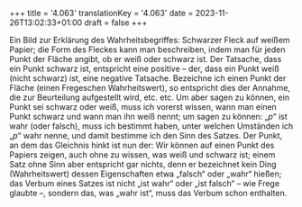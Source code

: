 +++
title = '4.063'
translationKey = '4.063'
date = 2023-11-26T13:02:33+01:00
draft = false
+++

Ein Bild zur Erklärung des Wahrheitsbegriffes: Schwarzer Fleck auf weißem Papier; die Form des Fleckes kann man beschreiben, indem man für jeden Punkt der Fläche angibt, ob er weiß oder schwarz ist. Der Tatsache, dass ein Punkt schwarz ist, entspricht eine positive – der, dass ein Punkt weiß (nicht schwarz) ist, eine negative Tatsache. Bezeichne ich einen Punkt der Fläche (einen Fregeschen Wahrheitswert), so entspricht dies der Annahme, die zur Beurteilung aufgestellt wird, etc. etc.
Um aber sagen zu können, ein Punkt sei schwarz oder weiß, muss ich vorerst wissen, wann man einen Punkt schwarz und wann man ihn weiß nennt; um sagen zu können: „<span class="mathmode"><var>p</var></span>“ ist wahr (oder falsch), muss ich bestimmt haben, unter welchen Umständen ich „<span class="mathmode"><var>p</var></span>“ wahr nenne, und damit bestimme ich den Sinn des Satzes.
Der Punkt, an dem das Gleichnis hinkt ist nun der: Wir können auf einen Punkt des Papiers zeigen, auch ohne zu wissen, was weiß und schwarz ist; einem Satz ohne Sinn aber entspricht gar nichts, denn er bezeichnet kein Ding (Wahrheitswert) dessen Eigenschaften etwa „falsch“ oder „wahr“ hießen; das Verbum eines Satzes ist nicht „ist wahr“ oder „ist falsch“ – wie Frege glaubte –, sondern das, was „wahr ist“, muss das Verbum schon enthalten.
